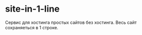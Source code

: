 # site-in-1-line
Сервис для хостинга простых сайтов без хостинга. Весь сайт сохраняеться в 1 строке.
